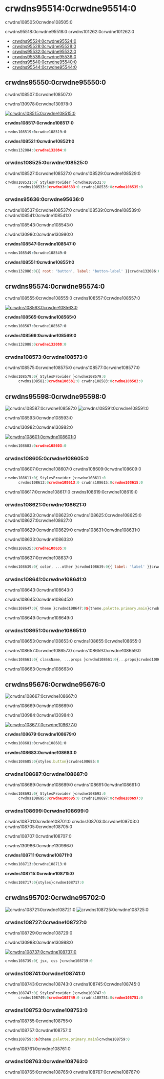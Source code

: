 # crwdns95514:0crwdne95514:0

<p class="description">crwdns108505:0crwdne108505:0</p>

crwdns95518:0crwdne95518:0 crwdns101262:0crwdne101262:0

- [crwdns95524:0crwdne95524:0](crwdns95522:0crwdne95522:0)
- [crwdns95528:0crwdne95528:0](crwdns95526:0crwdne95526:0)
- [crwdns95532:0crwdne95532:0](crwdns95530:0crwdne95530:0)
- [crwdns95536:0crwdne95536:0](crwdns95534:0crwdne95534:0)
- [crwdns95540:0crwdne95540:0](crwdns95538:0crwdne95538:0)
- [crwdns95544:0crwdne95544:0](crwdns95542:0crwdne95542:0)

## crwdns95550:0crwdne95550:0

crwdns108507:0crwdne108507:0

crwdns130978:0crwdne130978:0

[![crwdns108515:0crwdne108515:0](crwdns108513:0crwdne108513:0)](crwdns108511:0crwdne108511:0)

**crwdns108517:0crwdne108517:0**

```css
crwdns108519:0crwdne108519:0
```

**crwdns108521:0crwdne108521:0**

```jsx
crwdns132084:0crwdne132084:0
```

### crwdns108525:0crwdne108525:0

crwdns108527:0crwdne108527:0 crwdns108529:0crwdne108529:0

```jsx
crwdns108531:0{ StylesProvider }crwdne108531:0
      crwdns108533:0crwdne108533:0 crwdns108535:0crwdne108535:0
```

### crwdns95636:0crwdne95636:0

crwdns108537:0crwdne108537:0 crwdns108539:0crwdne108539:0 crwdns108541:0crwdne108541:0

crwdns108543:0crwdne108543:0

crwdns130980:0crwdne130980:0

**crwdns108547:0crwdne108547:0**

```css
crwdns108549:0crwdne108549:0
```

**crwdns108551:0crwdne108551:0**

```jsx
crwdns132086:0{{ root: 'button', label: 'button-label' }}crwdne132086:0
```

## crwdns95574:0crwdne95574:0

crwdns108555:0crwdne108555:0 crwdns108557:0crwdne108557:0

[![crwdns108563:0crwdne108563:0](crwdns108561:0crwdne108561:0)](crwdns108559:0crwdne108559:0)

**crwdns108565:0crwdne108565:0**

```css
crwdns108567:0crwdne108567:0
```

**crwdns108569:0crwdne108569:0**

```jsx
crwdns132088:0crwdne132088:0
```

### crwdns108573:0crwdne108573:0

crwdns108575:0crwdne108575:0 crwdns108577:0crwdne108577:0

```jsx
crwdns108579:0{ StylesProvider }crwdne108579:0
      crwdns108581:0crwdne108581:0 crwdns108583:0crwdne108583:0
```

## crwdns95598:0crwdne95598:0

![crwdns108587:0crwdne108587:0](crwdns108585:0crwdne108585:0) ![crwdns108591:0crwdne108591:0](crwdns108589:0crwdne108589:0)

crwdns108593:0crwdne108593:0

crwdns130982:0crwdne130982:0

[![crwdns108601:0crwdne108601:0](crwdns108599:0crwdne108599:0)](crwdns108597:0crwdne108597:0)

```jsx
crwdns108603:0crwdne108603:0

```

### crwdns108605:0crwdne108605:0

crwdns108607:0crwdne108607:0 crwdns108609:0crwdne108609:0

```jsx
crwdns108611:0{ StylesProvider }crwdne108611:0
      crwdns108613:0crwdne108613:0 crwdns108615:0crwdne108615:0
```

crwdns108617:0crwdne108617:0 crwdns108619:0crwdne108619:0

### crwdns108621:0crwdne108621:0

crwdns108623:0crwdne108623:0 crwdns108625:0crwdne108625:0 crwdns108627:0crwdne108627:0

crwdns108629:0crwdne108629:0 crwdns108631:0crwdne108631:0

crwdns108633:0crwdne108633:0

```jsx
crwdns108635:0crwdne108635:0
```

crwdns108637:0crwdne108637:0

```jsx
crwdns108639:0{ color, ...other }crwdnd108639:0{{ label: 'label' }}crwdnd108639:0{...other}crwdne108639:0
```

### crwdns108641:0crwdne108641:0

crwdns108643:0crwdne108643:0

crwdns108645:0crwdne108645:0

```jsx
crwdns108647:0{ theme }crwdnd108647:0${theme.palette.primary.main}crwdne108647:0
```

crwdns108649:0crwdne108649:0

### crwdns108651:0crwdne108651:0

crwdns108653:0crwdne108653:0 crwdns108655:0crwdne108655:0

crwdns108657:0crwdne108657:0 crwdns108659:0crwdne108659:0

```jsx
crwdns108661:0{ className, ...props }crwdnd108661:0{...props}crwdnd108661:0{{ paper: className }}crwdne108661:0
```

crwdns108663:0crwdne108663:0

## crwdns95676:0crwdne95676:0

![crwdns108667:0crwdne108667:0](crwdns108665:0crwdne108665:0)

crwdns108669:0crwdne108669:0

crwdns130984:0crwdne130984:0

[![crwdns108677:0crwdne108677:0](crwdns108675:0crwdne108675:0)](crwdns108673:0crwdne108673:0)

**crwdns108679:0crwdne108679:0**

```css
crwdns108681:0crwdne108681:0
```

**crwdns108683:0crwdne108683:0**

```jsx
crwdns108685:0{styles.button}crwdne108685:0
```

### crwdns108687:0crwdne108687:0

crwdns108689:0crwdne108689:0 crwdns108691:0crwdne108691:0

```jsx
crwdns108693:0{ StylesProvider }crwdne108693:0
      crwdns108695:0crwdne108695:0 crwdns108697:0crwdne108697:0
```

### crwdns108699:0crwdne108699:0

crwdns108701:0crwdne108701:0 crwdns108703:0crwdne108703:0 crwdns108705:0crwdne108705:0

crwdns108707:0crwdne108707:0

crwdns130986:0crwdne130986:0

**crwdns108711:0crwdne108711:0**

```css
crwdns108713:0crwdne108713:0
```

**crwdns108715:0crwdne108715:0**

```jsx
crwdns108717:0{styles}crwdne108717:0
```

## crwdns95702:0crwdne95702:0

![crwdns108721:0crwdne108721:0](crwdns108719:0crwdne108719:0) ![crwdns108725:0crwdne108725:0](crwdns108723:0crwdne108723:0)

### crwdns108727:0crwdne108727:0

crwdns108729:0crwdne108729:0

crwdns130988:0crwdne130988:0

[![crwdns108737:0crwdne108737:0](crwdns108735:0crwdne108735:0)](crwdns108733:0crwdne108733:0)

```jsx
crwdns108739:0{ jsx, css }crwdne108739:0
```

### crwdns108741:0crwdne108741:0

crwdns108743:0crwdne108743:0 crwdns108745:0crwdne108745:0

```jsx
crwdns108747:0{ StylesProvider }crwdne108747:0
      crwdns108749:0crwdne108749:0 crwdns108751:0crwdne108751:0
```

### crwdns108753:0crwdne108753:0

crwdns108755:0crwdne108755:0

crwdns108757:0crwdne108757:0

```jsx
crwdns108759:0${theme.palette.primary.main}crwdne108759:0
```

crwdns108761:0crwdne108761:0

### crwdns108763:0crwdne108763:0

crwdns108765:0crwdne108765:0 crwdns108767:0crwdne108767:0